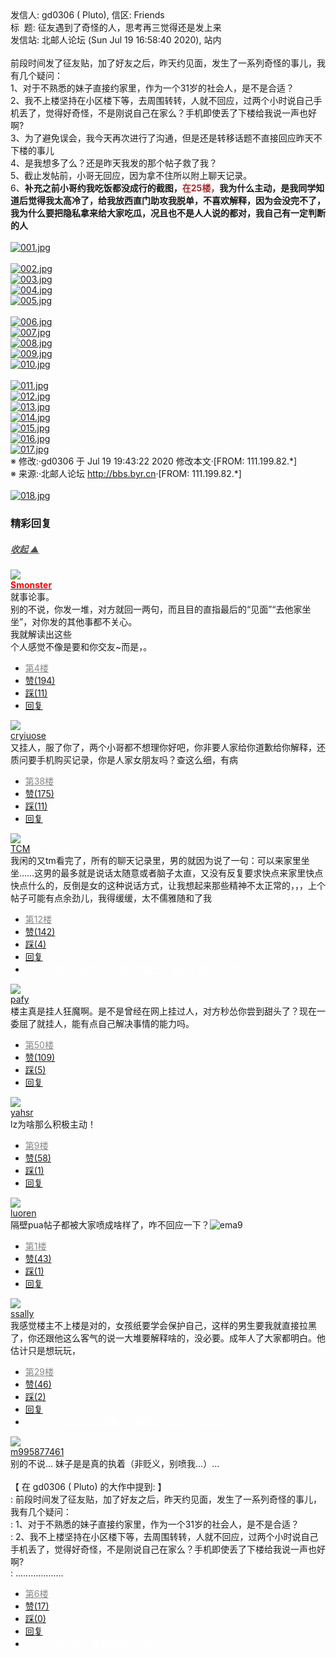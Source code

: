 <div class="a-content-wrap">发信人: gd0306 ( Pluto), 信区: Friends<br>标&nbsp;&nbsp;题: 征友遇到了奇怪的人，思考再三觉得还是发上来<br>发信站: 北邮人论坛 (Sun Jul 19 16:58:40 2020), 站内<br><br>前段时间发了征友贴，加了好友之后，昨天约见面，发生了一系列奇怪的事儿，我有几个疑问：<br>1、对于不熟悉的妹子直接约家里，作为一个31岁的社会人，是不是合适？<br>2、我不上楼坚持在小区楼下等，去周围转转，人就不回应，过两个小时说自己手机丢了，觉得好奇怪，不是刚说自己在家么？手机即使丢了下楼给我说一声也好啊?<br>3、为了避免误会，我今天再次进行了沟通，但是还是转移话题不直接回应昨天不下楼的事儿<br>4、是我想多了么？还是昨天我发的那个帖子救了我？<br>5、截止发帖前，小哥无回应，因为拿不住所以附上聊天记录。<br>6、<b>补充之前小哥约我吃饭都没成行的截图，<font color="#A52A2A">在25楼，</font>我为什么主动，是我同学知道后觉得我太高冷了，给我放西直门助攻我脱单，不喜欢解释，因为会没完不了，我为什么要把隐私拿来给大家吃瓜，况且也不是人人说的都对，我自己有一定判断的人</b><br><br><a target="_blank" href="https://bbs.byr.cn/att/Friends/0/1966347/1370"><img border="0" title="001.jpg" src="https://bbs.byr.cn/att/Friends/0/1966347/1370" alt="001.jpg" class="resizeable"></a><br><br><a target="_blank" href="https://bbs.byr.cn/att/Friends/0/1966347/194203"><img border="0" title="002.jpg" src="https://bbs.byr.cn/att/Friends/0/1966347/194203" alt="002.jpg" class="resizeable"></a><br><a target="_blank" href="https://bbs.byr.cn/att/Friends/0/1966347/430757"><img border="0" title="003.jpg" src="https://bbs.byr.cn/att/Friends/0/1966347/430757" alt="003.jpg" class="resizeable"></a><br><a target="_blank" href="https://bbs.byr.cn/att/Friends/0/1966347/607999"><img border="0" title="004.jpg" src="https://bbs.byr.cn/att/Friends/0/1966347/607999" alt="004.jpg" class="resizeable"></a><br><a target="_blank" href="https://bbs.byr.cn/att/Friends/0/1966347/865235"><img border="0" title="005.jpg" src="https://bbs.byr.cn/att/Friends/0/1966347/865235" alt="005.jpg" class="resizeable"></a><br><br><a target="_blank" href="https://bbs.byr.cn/att/Friends/0/1966347/1054516"><img border="0" title="006.jpg" src="https://bbs.byr.cn/att/Friends/0/1966347/1054516" alt="006.jpg" class="resizeable"></a><br><a target="_blank" href="https://bbs.byr.cn/att/Friends/0/1966347/1198296"><img border="0" title="007.jpg" src="https://bbs.byr.cn/att/Friends/0/1966347/1198296" alt="007.jpg" class="resizeable"></a><br><a target="_blank" href="https://bbs.byr.cn/att/Friends/0/1966347/1388662"><img border="0" title="008.jpg" src="https://bbs.byr.cn/att/Friends/0/1966347/1388662" alt="008.jpg" class="resizeable"></a><br><a target="_blank" href="https://bbs.byr.cn/att/Friends/0/1966347/1580198"><img border="0" title="009.jpg" src="https://bbs.byr.cn/att/Friends/0/1966347/1580198" alt="009.jpg" class="resizeable"></a><br><a target="_blank" href="https://bbs.byr.cn/att/Friends/0/1966347/1862773"><img border="0" title="010.jpg" src="https://bbs.byr.cn/att/Friends/0/1966347/1862773" alt="010.jpg" class="resizeable"></a><br><br><a target="_blank" href="https://bbs.byr.cn/att/Friends/0/1966347/2099836"><img border="0" title="011.jpg" src="https://bbs.byr.cn/att/Friends/0/1966347/2099836" alt="011.jpg" class="resizeable"></a><br><a target="_blank" href="https://bbs.byr.cn/att/Friends/0/1966347/2328121"><img border="0" title="012.jpg" src="https://bbs.byr.cn/att/Friends/0/1966347/2328121" alt="012.jpg" class="resizeable"></a><br><a target="_blank" href="https://bbs.byr.cn/att/Friends/0/1966347/2621754"><img border="0" title="013.jpg" src="https://bbs.byr.cn/att/Friends/0/1966347/2621754" alt="013.jpg" class="resizeable"></a><br><a target="_blank" href="https://bbs.byr.cn/att/Friends/0/1966347/2885801"><img border="0" title="014.jpg" src="https://bbs.byr.cn/att/Friends/0/1966347/2885801" alt="014.jpg" class="resizeable"></a><br><a target="_blank" href="https://bbs.byr.cn/att/Friends/0/1966347/3149848"><img border="0" title="015.jpg" src="https://bbs.byr.cn/att/Friends/0/1966347/3149848" alt="015.jpg" class="resizeable"></a><br><a target="_blank" href="https://bbs.byr.cn/att/Friends/0/1966347/3413895"><img border="0" title="016.jpg" src="https://bbs.byr.cn/att/Friends/0/1966347/3413895" alt="016.jpg" class="resizeable"></a><br><a target="_blank" href="https://bbs.byr.cn/att/Friends/0/1966347/3714516"><img border="0" title="017.jpg" src="https://bbs.byr.cn/att/Friends/0/1966347/3714516" alt="017.jpg" class="resizeable"></a><br><font class="f006">※ 修改:·gd0306 于 Jul 19 19:43:22 2020 修改本文·[FROM: 111.199.82.*]</font><font class="f000"><br></font><font class="f000"></font><font class="f004">※ 来源:·北邮人论坛 <a target="_blank" href="http://bbs.byr.cn">http://bbs.byr.cn</a>·[FROM: 111.199.82.*]</font><font class="f000"><br></font><br><a target="_blank" href="https://bbs.byr.cn/att/Friends/0/1966347/3984144"><img border="0" title="018.jpg" src="https://bbs.byr.cn/att/Friends/0/1966347/3984144" alt="018.jpg" class="resizeable"></a><div id="nice_view" class="corner" style="margin:0;display:block"><div class="a-nice-comment-divline"><h3><span>精彩回复</span></h3><h5><a class="a-func-toggle" style="color:#555;" href="#">收起 ▲</a></h5></div><div class="a-nice-comment"><div class="a-nice-comment-item"><a class="a-nice-comment-face" href="/user/query/Smonster"><img src="https://bbs.byr.cn/uploadFace/S/Smonster.7247.jpg"></a><div class="a-nice-comment-cell"><div class="a-nice-comment-id"><a href="/user/query/Smonster"><strong style="color:red;">Smonster</strong></a></div><div class="a-nice-comment-content">就事论事。<br>别的不说，你发一堆，对方就回一两句，而且目的直指最后的“见面”“去他家坐坐”，对你发的其他事都不关心。<br>我就解读出这些<br>个人感觉不像是要和你交友~而是，。</div><div><ul class="a-func a-nice-comment-func"><li><a class="a-nice-comment-floor" style="color:#888;" title="点击跳转" href="/article/Friends/1966347?s=1966352">第4楼</a></li><li><a href="/article/Friends/ajax_voteup/1966352.json" class="a-func-like" id="like_list1966352"><samp class="ico-pos-zaninactive" id="icon_like_list1966352"></samp>赞(194)</a></li><li><a href="/article/Friends/ajax_votedown/1966352.json" id="listCai1966352" class="a-func-cai"><samp class="ico-pos-caiinactive" id="icon_list_cai1966352"></samp>踩(11)</a></li><li><samp class="ico-pos-reply"></samp><a href="/article/Friends/post/1966352" class="a-post">回复</a></li></ul></div></div></div><div class="a-nice-comment-item"><a class="a-nice-comment-face" href="/user/query/cryiuose"><img src="https://bbs.byr.cn/img/face_default_m.jpg"></a><div class="a-nice-comment-cell"><div class="a-nice-comment-id"><a href="/user/query/cryiuose">cryiuose</a></div><div class="a-nice-comment-content">又挂人，服了你了，两个小哥都不想理你好吧，你非要人家给你道歉给你解释，还质问要手机购买记录，你是人家女朋友吗？查这么细，有病</div><div><ul class="a-func a-nice-comment-func"><li><a class="a-nice-comment-floor" style="color:#888;" title="点击跳转" href="/article/Friends/1966347?s=1966432">第38楼</a></li><li><a href="/article/Friends/ajax_voteup/1966432.json" class="a-func-like" id="like_list1966432"><samp class="ico-pos-zaninactive" id="icon_like_list1966432"></samp>赞(175)</a></li><li><a href="/article/Friends/ajax_votedown/1966432.json" id="listCai1966432" class="a-func-cai"><samp class="ico-pos-caiinactive" id="icon_list_cai1966432"></samp>踩(11)</a></li><li><samp class="ico-pos-reply"></samp><a href="/article/Friends/post/1966432" class="a-post">回复</a></li></ul></div></div></div><div class="a-nice-comment-item"><a class="a-nice-comment-face" href="/user/query/TCM"><img src="https://bbs.byr.cn/uploadFace/T/TCM.9556.jpg"></a><div class="a-nice-comment-cell"><div class="a-nice-comment-id"><a href="/user/query/TCM">TCM</a></div><div class="a-nice-comment-content">我闲的又tm看完了，所有的聊天记录里，男的就因为说了一句：可以来家里坐坐……这男的最多就是说话太随意或者脑子太直，又没有反复要求快点来家里快点快点什么的，反倒是女的这种说话方式，让我想起来那些精神不太正常的，，，上个帖子可能有点余劲儿，我得缓缓，太不儒雅随和了我</div><div><ul class="a-func a-nice-comment-func"><li><a class="a-nice-comment-floor" style="color:#888;" title="点击跳转" href="/article/Friends/1966347?s=1966363">第12楼</a></li><li><a href="/article/Friends/ajax_voteup/1966363.json" class="a-func-like" id="like_list1966363"><samp class="ico-pos-zaninactive" id="icon_like_list1966363"></samp>赞(142)</a></li><li><a href="/article/Friends/ajax_votedown/1966363.json" id="listCai1966363" class="a-func-cai"><samp class="ico-pos-caiinactive" id="icon_list_cai1966363"></samp>踩(4)</a></li><li><samp class="ico-pos-reply"></samp><a href="/article/Friends/post/1966363" class="a-post">回复</a></li><li><a href="#" style="color:white;margin:0px 50px;">每个人都在忙，要么忙着活，要么忙着死。 6/10</a></li></ul></div></div></div><div class="a-nice-comment-item"><a class="a-nice-comment-face" href="/user/query/pafy"><img src="https://bbs.byr.cn/img/face_default_m.jpg"></a><div class="a-nice-comment-cell"><div class="a-nice-comment-id"><a href="/user/query/pafy">pafy</a></div><div class="a-nice-comment-content">楼主真是挂人狂魔啊。是不是曾经在网上挂过人，对方秒怂你尝到甜头了？现在一委屈了就挂人，能有点自己解决事情的能力吗。</div><div><ul class="a-func a-nice-comment-func"><li><a class="a-nice-comment-floor" style="color:#888;" title="点击跳转" href="/article/Friends/1966347?s=1966451">第50楼</a></li><li><a href="/article/Friends/ajax_voteup/1966451.json" id="like_list1966451" class="a-func-like"><samp class="ico-pos-zanactive" id="icon_like_list1966451"></samp>赞(109)</a></li><li><a href="/article/Friends/ajax_votedown/1966451.json" id="listCai1966451" class="a-func-cai"><samp class="ico-pos-caiinactive" id="icon_list_cai1966451"></samp>踩(5)</a></li><li><samp class="ico-pos-reply"></samp><a href="/article/Friends/post/1966451" class="a-post">回复</a></li></ul></div></div></div><div class="a-nice-comment-item"><a class="a-nice-comment-face" href="/user/query/yahsr"><img src="https://bbs.byr.cn/uploadFace/Y/yahsr.5368.jpg"></a><div class="a-nice-comment-cell"><div class="a-nice-comment-id"><a href="/user/query/yahsr">yahsr</a></div><div class="a-nice-comment-content">lz为啥那么积极主动！</div><div><ul class="a-func a-nice-comment-func"><li><a class="a-nice-comment-floor" style="color:#888;" title="点击跳转" href="/article/Friends/1966347?s=1966359">第9楼</a></li><li><a href="/article/Friends/ajax_voteup/1966359.json" class="a-func-like" id="like_list1966359"><samp class="ico-pos-zaninactive" id="icon_like_list1966359"></samp>赞(58)</a></li><li><a href="/article/Friends/ajax_votedown/1966359.json" id="listCai1966359" class="a-func-cai"><samp class="ico-pos-caiinactive" id="icon_list_cai1966359"></samp>踩(1)</a></li><li><samp class="ico-pos-reply"></samp><a href="/article/Friends/post/1966359" class="a-post">回复</a></li></ul></div></div></div><div class="a-nice-comment-item"><a class="a-nice-comment-face" href="/user/query/luoren"><img src="https://bbs.byr.cn/uploadFace/L/luoren.1537.jpg"></a><div class="a-nice-comment-cell"><div class="a-nice-comment-id"><a href="/user/query/luoren">luoren</a></div><div class="a-nice-comment-content">隔壁pua帖子都被大家喷成啥样了，咋不回应一下？<img src="/img/ubb/ema/9.gif" alt="ema9" style="display:inline;border-style:none"></div><div><ul class="a-func a-nice-comment-func"><li><a class="a-nice-comment-floor" style="color:#888;" title="点击跳转" href="/article/Friends/1966347?s=1966348">第1楼</a></li><li><a href="/article/Friends/ajax_voteup/1966348.json" class="a-func-like" id="like_list1966348"><samp class="ico-pos-zaninactive" id="icon_like_list1966348"></samp>赞(43)</a></li><li><a href="/article/Friends/ajax_votedown/1966348.json" id="listCai1966348" class="a-func-cai"><samp class="ico-pos-caiinactive" id="icon_list_cai1966348"></samp>踩(1)</a></li><li><samp class="ico-pos-reply"></samp><a href="/article/Friends/post/1966348" class="a-post">回复</a></li></ul></div></div></div><div class="a-nice-comment-item"><a class="a-nice-comment-face" href="/user/query/ssally"><img src="https://bbs.byr.cn/img/face_default_m.jpg"></a><div class="a-nice-comment-cell"><div class="a-nice-comment-id"><a href="/user/query/ssally">ssally</a></div><div class="a-nice-comment-content">我感觉楼主不上楼是对的，女孩纸要学会保护自己，这样的男生要我就直接拉黑了，你还跟他这么客气的说一大堆要解释啥的，没必要。成年人了大家都明白。他估计只是想玩玩，</div><div><ul class="a-func a-nice-comment-func"><li><a class="a-nice-comment-floor" style="color:#888;" title="点击跳转" href="/article/Friends/1966347?s=1966413">第29楼</a></li><li><a href="/article/Friends/ajax_voteup/1966413.json" class="a-func-like" id="like_list1966413"><samp class="ico-pos-zaninactive" id="icon_like_list1966413"></samp>赞(46)</a></li><li><a href="/article/Friends/ajax_votedown/1966413.json" id="listCai1966413" class="a-func-cai"><samp class="ico-pos-caiinactive" id="icon_list_cai1966413"></samp>踩(2)</a></li><li><samp class="ico-pos-reply"></samp><a href="/article/Friends/post/1966413" class="a-post">回复</a></li><li><a href="#" style="color:white;margin:0px 50px;">听过无数的道理，可依然过不好这一生 2/10</a></li></ul></div></div></div><div class="a-nice-comment-item"><a class="a-nice-comment-face" href="/user/query/m995877461"><img src="https://bbs.byr.cn/img/face_default_m.jpg"></a><div class="a-nice-comment-cell"><div class="a-nice-comment-id"><a href="/user/query/m995877461">m995877461</a></div><div class="a-nice-comment-content">别的不说... 妹子是是真的执着（非贬义，别喷我...）...<br><br>【 在 gd0306 ( Pluto) 的大作中提到: 】<br>: 前段时间发了征友贴，加了好友之后，昨天约见面，发生了一系列奇怪的事儿，我有几个疑问：<br>: 1、对于不熟悉的妹子直接约家里，作为一个31岁的社会人，是不是合适？<br>: 2、我不上楼坚持在小区楼下等，去周围转转，人就不回应，过两个小时说自己手机丢了，觉得好奇怪，不是刚说自己在家么？手机即使丢了下楼给我说一声也好啊?<br>: ...................</div><div><ul class="a-func a-nice-comment-func"><li><a class="a-nice-comment-floor" style="color:#888;" title="点击跳转" href="/article/Friends/1966347?s=1966354">第6楼</a></li><li><a href="/article/Friends/ajax_voteup/1966354.json" class="a-func-like" id="like_list1966354"><samp class="ico-pos-zaninactive" id="icon_like_list1966354"></samp>赞(17)</a></li><li><a href="/article/Friends/ajax_votedown/1966354.json" id="listCai1966354" class="a-func-cai"><samp class="ico-pos-caiinactive" id="icon_list_cai1966354"></samp>踩(0)</a></li><li><samp class="ico-pos-reply"></samp><a href="/article/Friends/post/1966354" class="a-post">回复</a></li><li><a href="#" style="color:white;margin:0px 50px;">对不起，我是警察。 3/10</a></li></ul></div></div></div></div></div><!--成就解锁：彩蛋2号获得！输入魂斗罗秘籍可解锁彩蛋3号。hint： IE 0=A  1=B--来自bbs.byr.cn----></div>